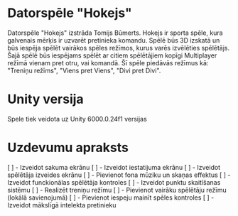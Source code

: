 # Datorspēle "Hokejs"
Datorspēle "Hokejs" izstrāda Tomijs Būmerts. Hokejs ir sporta spēle, kura galvenais mērķis ir uzvarēt pretinieka komandu.
Spēlē būs 3D izskatā un būs iespēja spēlēt vairākos spēles režīmos, kurus varēs izvēlēties spēlētājs. Šajā spēlē būs iespējams spēlēt ar citiem spēlētājiem kopīgi Multiplayer režīmā vienam pret otru, vai komandā.
Šī spēle piedāvās režīmus kā: "Treniņu režīms", "Viens pret Viens", "Divi pret Divi".

# Unity versija
Spele tiek veidota uz Unity 6000.0.24f1 versijas

# Uzdevumu apraksts
[ ] - Izveidot sakuma ekrānu
[ ] - Izveidot iestatijuma ekrānu
[ ] - Izveidot spēlētāja izveides ekrānu
[ ] - Pievienot fona mūziku un skaņas effektus
[ ] - Izveidot funckionālas spēlētāja kontroles
[ ] - Izveidot punktu skaitīšanas sistēmu
[ ] - Realizēt treniņu režīmu
[ ] - Pievienot vairāku spēlētāju režīmu (lokālā savienojumā)
[ ] - Pievienot iespeju mainīt spēles kontroles
[ ] - Izveidot mākslīgā intelekta pretinieku
